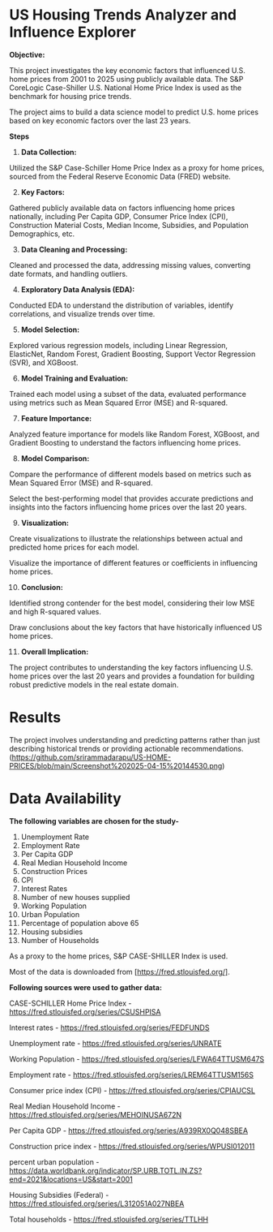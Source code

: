 # US Housing Trends Analyzer and Influence Explorer

**Objective:**

This project investigates the key economic factors that influenced U.S. home prices from 2001 to 2025 using publicly available data. The S&P CoreLogic Case-Shiller U.S. National Home Price Index is used as the benchmark for housing price trends.

The project aims to build a data science model to predict U.S. home prices based on key economic factors over the last 23 years.

**Steps**

1. **Data Collection:**

Utilized the S&P Case-Schiller Home Price Index as a proxy for home prices, sourced from the Federal Reserve Economic Data (FRED) website.

2. **Key Factors:**

Gathered publicly available data on factors influencing home prices nationally, including Per Capita GDP, Consumer Price Index (CPI), Construction Material Costs, Median Income, Subsidies, and Population Demographics, etc.

3. **Data Cleaning and Processing:**

Cleaned and processed the data, addressing missing values, converting date formats, and handling outliers.

4. **Exploratory Data Analysis (EDA):**

Conducted EDA to understand the distribution of variables, identify correlations, and visualize trends over time.

5. **Model Selection:**

Explored various regression models, including Linear Regression, ElasticNet, Random Forest, Gradient Boosting, Support Vector Regression (SVR), and XGBoost.

6. **Model Training and Evaluation:**

Trained each model using a subset of the data, evaluated performance using metrics such as Mean Squared Error (MSE) and R-squared.

7. **Feature Importance:**

Analyzed feature importance for models like Random Forest, XGBoost, and Gradient Boosting to understand the factors influencing home prices.

8. **Model Comparison:**

Compare the performance of different models based on metrics such as Mean Squared Error (MSE) and R-squared.

Select the best-performing model that provides accurate predictions and insights into the factors influencing home prices over the last 20 years.

9. **Visualization:**

Create visualizations to illustrate the relationships between actual and predicted home prices for each model.

Visualize the importance of different features or coefficients in influencing home prices.

10. **Conclusion:**

Identified strong contender for the best model, considering their low MSE and high R-squared values.

Draw conclusions about the key factors that have historically influenced US home prices.

11. **Overall Implication:**

The project contributes to understanding the key factors influencing U.S. home prices over the last 20 years and provides a foundation for building robust predictive models in the real estate domain.

# Results

The project involves understanding and predicting patterns rather than just describing historical trends or providing actionable recommendations.
(https://github.com/srirammadarapu/US-HOME-PRICES/blob/main/Screenshot%202025-04-15%20144530.png)


# Data Availability

**The following variables are chosen for the study-**

1. Unemployment Rate
2. Employment Rate
3. Per Capita GDP
4. Real Median Household Income
5. Construction Prices
6. CPI
7. Interest Rates
8. Number of new houses supplied
9. Working Population
10. Urban Population
11. Percentage of population above 65
12. Housing subsidies
13. Number of Households

As a proxy to the home prices, S&P CASE-SHILLER Index is used.

Most of the data is downloaded from [https://fred.stlouisfed.org/].

**Following sources were used to gather data:**

CASE-SCHILLER Home Price Index - https://fred.stlouisfed.org/series/CSUSHPISA

Interest rates - https://fred.stlouisfed.org/series/FEDFUNDS

Unemployment rate - https://fred.stlouisfed.org/series/UNRATE

Working Population - https://fred.stlouisfed.org/series/LFWA64TTUSM647S

Employment rate - https://fred.stlouisfed.org/series/LREM64TTUSM156S

Consumer price index (CPI) - https://fred.stlouisfed.org/series/CPIAUCSL

Real Median Household Income - https://fred.stlouisfed.org/series/MEHOINUSA672N

Per Capita GDP - https://fred.stlouisfed.org/series/A939RX0Q048SBEA

Construction price index - https://fred.stlouisfed.org/series/WPUSI012011

percent urban population - https://data.worldbank.org/indicator/SP.URB.TOTL.IN.ZS?end=2021&locations=US&start=2001

Housing Subsidies (Federal) - https://fred.stlouisfed.org/series/L312051A027NBEA

Total households - https://fred.stlouisfed.org/series/TTLHH
